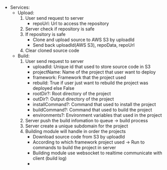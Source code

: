 * Services:
    - Upload:
        1. User send request to server
            - repoUrl: Url to access the repository
        2. Server check if repository is safe
        3. If repository is safe
            - Clone and upload source to AWS S3 by uploadId
            - Send back uploadId(AWS S3), repoData, repoUrl
        4. Clear cloned source code
    - Build:
        1. User send request to server
            - uploadId: Unique id that used to store source code in S3
            - projectName: Name of the project that user want to deploy
            - framework: Framework that the project used
            - rebuild: True if user just want to rebuild the project was deployed else False
            - rootDir?: Root directory of the project
            - outDir?: Output directory of the project
            - installCommand?: Command that used to install the project
            - buildCommand?: Command that used to build the project
            - environments?: Environment variables that used in the project
        2. Server push the build infomation to queue -> build process
        3. Server create a unique subdomain for the project
        4. Building module will handle in order the projects
            - Download source code from S3 by uploadId
            - According to which framework project used -> Run to commands to build the project in server
            - Building module use websocket to realtime communicate with client (build log)
            - 
